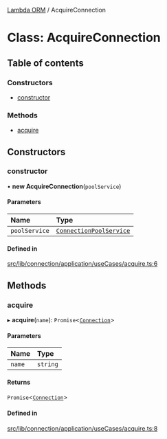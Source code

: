 [Lambda ORM](../README.md) / AcquireConnection

# Class: AcquireConnection

## Table of contents

### Constructors

- [constructor](AcquireConnection.md#constructor)

### Methods

- [acquire](AcquireConnection.md#acquire)

## Constructors

### constructor

• **new AcquireConnection**(`poolService`)

#### Parameters

| Name | Type |
| :------ | :------ |
| `poolService` | [`ConnectionPoolService`](ConnectionPoolService.md) |

#### Defined in

[src/lib/connection/application/useCases/acquire.ts:6](https://github.com/FlavioLionelRita/lambdaorm/blob/9a3f2a20/src/lib/connection/application/useCases/acquire.ts#L6)

## Methods

### acquire

▸ **acquire**(`name`): `Promise`<[`Connection`](../interfaces/Connection.md)\>

#### Parameters

| Name | Type |
| :------ | :------ |
| `name` | `string` |

#### Returns

`Promise`<[`Connection`](../interfaces/Connection.md)\>

#### Defined in

[src/lib/connection/application/useCases/acquire.ts:8](https://github.com/FlavioLionelRita/lambdaorm/blob/9a3f2a20/src/lib/connection/application/useCases/acquire.ts#L8)
